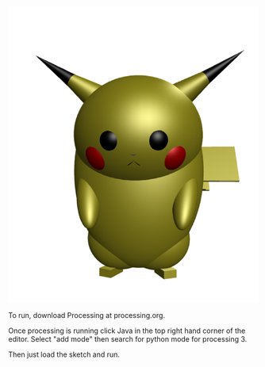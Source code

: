 ![Screenshot](images/pika_ss.png)


To run, download Processing at processing.org. 

Once processing is running click Java in the top right hand corner of the editor. Select "add mode" then search for python mode for processing 3.

Then just load the sketch and run.
